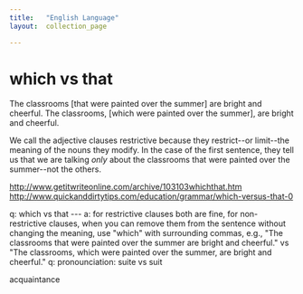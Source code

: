 ```yaml
---
title:   "English Language"
layout:  collection_page

---
```


# which vs that

The classrooms [that were painted over the summer] are bright and cheerful.
The classrooms, [which were painted over the summer], are bright and cheerful. 

We call the adjective clauses restrictive because they restrict--or limit--the meaning of the nouns they modify. In the case of the first sentence, they tell us that we are talking _only_ about the classrooms that were painted over the summer--not the others. 

<http://www.getitwriteonline.com/archive/103103whichthat.htm>
<http://www.quickanddirtytips.com/education/grammar/which-versus-that-0>

q: which vs that --- a: for restrictive clauses both are fine, for non-restrictive clauses, when you can remove them from the sentence without changing the meaning, use "which" with surrounding commas, e.g., "The classrooms that were painted over the summer are bright and cheerful." vs "The classrooms, which were painted over the summer, are bright and cheerful."
q: pronounciation: suite vs suit

acquaintance
